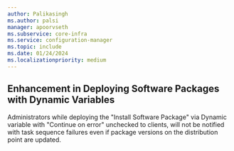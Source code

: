 ```yaml
---
author: Palikasingh
ms.author: palsi
manager: apoorvseth
ms.subservice: core-infra
ms.service: configuration-manager
ms.topic: include
ms.date: 01/24/2024
ms.localizationpriority: medium
---
```


## <a name="bkmk_TSVar"></a> Enhancement in Deploying Software Packages with Dynamic Variables 

<!--24334765-->
Administrators while deploying the "Install Software Package" via Dynamic variable with "Continue on error" unchecked to clients, will not be notified with task sequence failures even if package versions on the distribution point are updated.  
